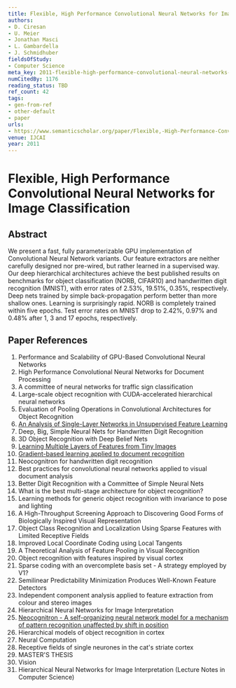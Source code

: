 ```yaml
---
title: Flexible, High Performance Convolutional Neural Networks for Image Classification
authors:
- D. Ciresan
- U. Meier
- Jonathan Masci
- L. Gambardella
- J. Schmidhuber
fieldsOfStudy:
- Computer Science
meta_key: 2011-flexible-high-performance-convolutional-neural-networks-for-image-classification
numCitedBy: 1176
reading_status: TBD
ref_count: 42
tags:
- gen-from-ref
- other-default
- paper
urls:
- https://www.semanticscholar.org/paper/Flexible,-High-Performance-Convolutional-Neural-for-Ciresan-Meier/5a47ba057a858f8c024d2518cc3731fc7eb40de1?sort=total-citations
venue: IJCAI
year: 2011
---
```


# Flexible, High Performance Convolutional Neural Networks for Image Classification

## Abstract

We present a fast, fully parameterizable GPU implementation of Convolutional Neural Network variants. Our feature extractors are neither carefully designed nor pre-wired, but rather learned in a supervised way. Our deep hierarchical architectures achieve the best published results on benchmarks for object classification (NORB, CIFAR10) and handwritten digit recognition (MNIST), with error rates of 2.53%, 19.51%, 0.35%, respectively. Deep nets trained by simple back-propagation perform better than more shallow ones. Learning is surprisingly rapid. NORB is completely trained within five epochs. Test error rates on MNIST drop to 2.42%, 0.97% and 0.48% after 1, 3 and 17 epochs, respectively.

## Paper References

1. Performance and Scalability of GPU-Based Convolutional Neural Networks
2. High Performance Convolutional Neural Networks for Document Processing
3. A committee of neural networks for traffic sign classification
4. Large-scale object recognition with CUDA-accelerated hierarchical neural networks
5. Evaluation of Pooling Operations in Convolutional Architectures for Object Recognition
6. [An Analysis of Single-Layer Networks in Unsupervised Feature Learning](2011-an-analysis-of-single-layer-networks-in-unsupervised-feature-learning)
7. Deep, Big, Simple Neural Nets for Handwritten Digit Recognition
8. 3D Object Recognition with Deep Belief Nets
9. [Learning Multiple Layers of Features from Tiny Images](2009-learning-multiple-layers-of-features-from-tiny-images)
10. [Gradient-based learning applied to document recognition](1998-lenet5.md)
11. Neocognitron for handwritten digit recognition
12. Best practices for convolutional neural networks applied to visual document analysis
13. Better Digit Recognition with a Committee of Simple Neural Nets
14. What is the best multi-stage architecture for object recognition?
15. Learning methods for generic object recognition with invariance to pose and lighting
16. A High-Throughput Screening Approach to Discovering Good Forms of Biologically Inspired Visual Representation
17. Object Class Recognition and Localization Using Sparse Features with Limited Receptive Fields
18. Improved Local Coordinate Coding using Local Tangents
19. A Theoretical Analysis of Feature Pooling in Visual Recognition
20. Object recognition with features inspired by visual cortex
21. Sparse coding with an overcomplete basis set - A strategy employed by V1?
22. Semilinear Predictability Minimization Produces Well-Known Feature Detectors
23. Independent component analysis applied to feature extraction from colour and stereo images
24. Hierarchical Neural Networks for Image Interpretation
25. [Neocognitron - A self-organizing neural network model for a mechanism of pattern recognition unaffected by shift in position](2004-neocognitron-a-self-organizing-neural-network-model-for-a-mechanism-of-pattern-recognition-unaffected-by-shift-in-position)
26. Hierarchical models of object recognition in cortex
27. Neural Computation
28. Receptive fields of single neurones in the cat's striate cortex
29. MASTER'S THESIS
30. Vision
31. Hierarchical Neural Networks for Image Interpretation (Lecture Notes in Computer Science)
